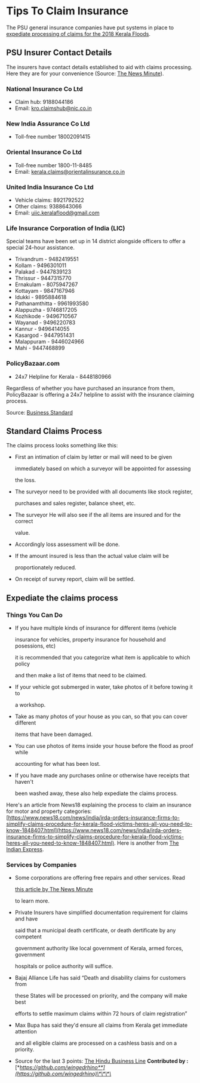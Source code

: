 # Tips To Claim Insurance

The PSU general insurance companies have put systems in place to [expediate processing of claims for the 2018 Kerala Floods](https://www.financialexpress.com/money/insurance/psu-general-insurers-to-fast-track-kerala-flood-claims-settlement/1286593/).

## PSU Insurer Contact Details

The insurers have contact details established to aid with claims processing. Here they are for your convenience \(Source: [The News Minute](https://www.thenewsminute.com/article/take-photo-vehicle-submerged-kerala-flood-tow-workshop-say-insurance-cos-86919)\).

### National Insurance Co Ltd

* Claim hub: 9188044186
* Email: kro.claimshub@nic.co.in

### New India Assurance Co Ltd

* Toll-free number 18002091415

### Oriental Insurance Co Ltd

* Toll-free number 1800-11-8485
* Email: kerala.claims@orientalinsurance.co.in

### United India Insurance Co Ltd

* Vehicle claims: 8921792522
* Other claims: 9388643066
* Email: uiic.keralaflood@gmail.com

### Life Insurance Corporation of India \(LIC\)

Special teams have been set up in 14 district alongside officers to offer a special 24-hour assistance.

* Trivandrum - 9482419551
* Kollam - 9496301011
* Palakad - 9447839123
* Thrissur - 9447315770
* Ernakulam - 8075947267
* Kottayam - 9847167946
* Idukki - 9895884618
* Pathanamthitta - 9961993580
* Alappuzha - 9746817205
* Kozhikode - 9496710567
* Wayanad - 9496220783
* Kannur - 9496414055
* Kasargod - 9447951431
* Malappuram - 9446024966
* Mahi - 9447468899

### PolicyBazaar.com

* 24x7 Helpline for Kerala - 8448180966

Regardless of whether you have purchased an insurance from them, PolicyBazaar is offering a 24x7 helpline to assist with the insurance claiming process.

Source: [Business Standard](https://www.business-standard.com/article/news-ani/policybazaar-sets-up-special-helpline-number-for-families-affected-by-kerala-floods-118082000475_1.html)

## Standard Claims Process

The claims process looks something like this:

* First an intimation of claim by letter or mail will need to be given

  immediately based on which a surveyor will be appointed for assessing

  the loss.

* The surveyor need to be provided with all documents like stock register,

  purchases and sales register, balance sheet, etc.

* The surveyor He will also see if the all items are insured and for the correct

  value.

* Accordingly loss assessment will be done.
* If the amount insured is less than the actual value claim will be

  proportionately reduced.

* On receipt of survey report, claim will be settled.

## Expediate the claims process

### Things You Can Do

* If you have multiple kinds of insurance for different items \(vehicle

  insurance for vehicles, property insurance for household and posessions, etc\)

  it is recommended that you categorize what item is applicable to which policy

  and then make a list of items that need to be claimed.

* If your vehicle got submerged in water, take photos of it before towing it to

  a workshop.

* Take as many photos of your house as you can, so that you can cover different

  items that have been damaged.

* You can use photos of items inside your house before the flood as proof while

  accounting for what has been lost.

* If you have made any purchases online or otherwise have receipts that haven't

  been washed away, these also help expediate the claims process.

Here's an article from News18 explaining the process to claim an insurance for motor and property categories: [https://www.news18.com/news/india/irda-orders-insurance-firms-to-simplify-claims-procedure-for-kerala-flood-victims-heres-all-you-need-to-know-1848407.html](https://www.news18.com/news/india/irda-orders-insurance-firms-to-simplify-claims-procedure-for-kerala-flood-victims-heres-all-you-need-to-know-1848407.html). Here is another from [The Indian Express](https://indianexpress.com/article/business/kerala-floods-what-you-should-know-about-claiming-insurance-for-damaged-vehicles-and-property/).

### Services by Companies

* Some corporations are offering free repairs and other services. Read

  [this article by The News Minute](https://www.thenewsminute.com/article/kerala-flood-relief-list-corporates-offering-free-repairs-and-other-services-87268)

  to learn more.

* Private Insurers have simplified documentation requirement for claims and have

  said that a municipal death certificate, or death dertificate by any competent

  government authority like local government of Kerala, armed forces, government

  hospitals or police authority will suffice.

* Bajaj Alliance Life has said “Death and disability claims for customers from

  these States will be processed on priority, and the company will make best

  efforts to settle maximum claims within 72 hours of claim registration”

* Max Bupa has said they'd ensure all claims from Kerala get immediate attention

  and all eligible claims are processed on a cashless basis and on a priority.

* Source for the last 3 points: [The Hindu Business Line](https://www.thehindubusinessline.com/money-and-banking/kerala-floods-insurance-claims-seen-at-600-1000-crore/article24746508.ece) **Contributed by :** [**https://github.com/wingedrhino**](https://github.com/wingedrhino)\*\*\*\*

